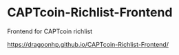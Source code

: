 CAPTcoin-Richlist-Frontend
==========================

Frontend for CAPTcoin richlist

https://dragoonhp.github.io/CAPTcoin-Richlist-Frontend/
